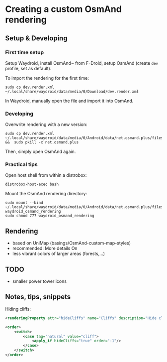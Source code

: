 # Creating a custom OsmAnd rendering

## Setup & Developing

### First time setup

Setup Waydroid, install OsmAnd~ from F-Droid, setup OsmAnd (create `dev` profile, set as default).

To import the rendering for the first time:
```
sudo cp dev.render.xml ~/.local/share/waydroid/data/media/0/Download/dev.render.xml
```
In Waydroid, manually open the file and import it into OsmAnd.


### Developing

Overwrite rendering with a new version:
```
sudo cp dev.render.xml ~/.local/share/waydroid/data/media/0/Android/data/net.osmand.plus/files/rendering/dev.render.xml  &&  sudo pkill -x net.osmand.plus
```
Then, simply open OsmAnd again.


### Practical tips

Open host shell from within a distrobox:
```
distrobox-host-exec bash
```

Mount the OsmAnd rendering directory:
```
sudo mount --bind ~/.local/share/waydroid/data/media/0/Android/data/net.osmand.plus/files/rendering waydroid_osmand_rendering
sudo chmod 777 waydroid_osmand_rendering
```


## Rendering

- based on UniMap (basings/OsmAnd-custom-map-styles)
- recommended: More details On
- less vibrant colors of larger areas (forests,...)



## TODO
- smaller power tower icons

## Notes, tips, snippets
Hiding cliffs:
```xml
<renderingProperty attr="hideCliffs" name="Cliffs" description="Hide cliffs" type="boolean" possibleValues="" category="hide"/>

<order>
    <switch>
        <case tag="natural" value="cliff">
            <apply_if hideCliffs="true" order="-1"/>
        </case>
    </switch>
</order>
```

